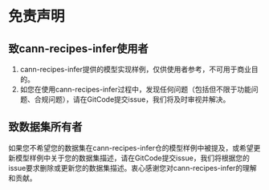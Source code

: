 # 免责声明
## 致cann-recipes-infer使用者
1. cann-recipes-infer提供的模型实现样例，仅供使用者参考，不可用于商业目的。
2. 如您在使用cann-recipes-infer过程中，发现任何问题（包括但不限于功能问题、合规问题），请在GitCode提交issue，我们将及时审视并解决。


## 致数据集所有者
如果您不希望您的数据集在cann-recipes-infer仓的模型样例中被提及，或希望更新模型样例中关于您的数据集描述，请在GitCode提交issue，我们将根据您的issue要求删除或更新您的数据集描述。衷心感谢您对cann-recipes-infer的理解和贡献。
